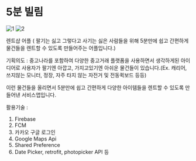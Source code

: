 # 5분 빌림

![1](https://user-images.githubusercontent.com/71608206/108620509-f6753380-746f-11eb-9b7d-7ad768334ed7.PNG)
![2](https://user-images.githubusercontent.com/71608206/108620510-f70dca00-746f-11eb-98ab-4ff20094993a.PNG)

렌트샵 어플 ( 팔기는 싫고 그렇다고 사기는 싫은 사람들을 위해 5분만에 쉽고 간편하게 물건들을 렌트할 수 있도록 만들어주는 어플입니다.)

기획의도 : 중고나라를 포함하여 다양한 중고거래 플랫폼을 사용하면서 생각하게된 아이디어로 사용자가 팔기엔 아깝고, 가지고있기엔 아쉬운 물건들이 있습니다.(Ex. 캐리어, 쓰지않는 모니터, 정장, 자주 타지 않는 자전거 및 전동퀵보드 등등)

이런 물건들을 올리면서 5분만에 쉽고 간편하게 다양한 아이템들을 렌트할 수 있도록 만들어낸 서비스앱입니다. 

활용기술 : 
1. Firebase 
2. FCM
3. 카카오 구글 로그인
4. Google Maps Api
5. Shared Preference 
6. Date Picker, retrofit, photopicker API 등 



